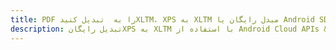 ---title: PDF را به  تبدیل کنیدXLTM، XPS به XLTM مبدل رایگان یا Android SDKdescription: تبدیل رایگانXPS به XLTM با استفاده از Android Cloud APIs & SDK همچنین اسناد PDF را در Cloud ایجاد، ویرایش و رندر کنید.---